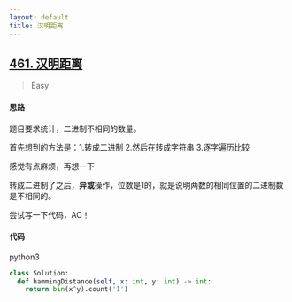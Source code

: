 ```yaml
---
layout: default
title: 汉明距离
---
```


## [461\. 汉明距离](https://leetcode-cn.com/problems/hamming-distance/)

> Easy

#### 思路

题目要求统计，二进制不相同的数量。

首先想到的方法是：1.转成二进制 2.然后在转成字符串 3.逐字遍历比较

感觉有点麻烦，再想一下

转成二进制了之后，**异或**操作，位数是1的，就是说明两数的相同位置的二进制数是不相同的。

尝试写一下代码，AC！

#### 代码

python3
```python
class Solution:
  def hammingDistance(self, x: int, y: int) -> int:
    return bin(x^y).count('1')
```
